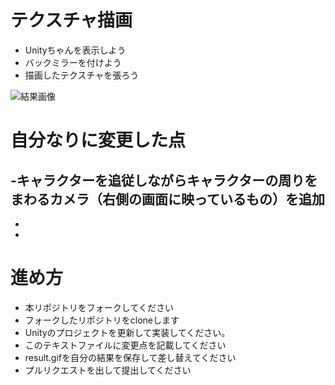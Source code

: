 ﻿# テクスチャ描画

* Unityちゃんを表示しよう
* バックミラーを付けよう
* 描画したテクスチャを張ろう

![結果画像](result.gif)

# 自分なりに変更した点

-キャラクターを追従しながらキャラクターの周りをまわるカメラ（右側の画面に映っているもの）を追加
-
-
-

# 進め方

- 本リポジトリをフォークしてください
- フォークしたリポジトリをcloneします
- Unityのプロジェクトを更新して実装してください。
- このテキストファイルに変更点を記載してください
- result.gifを自分の結果を保存して差し替えてください
- プルリクエストを出して提出してください
